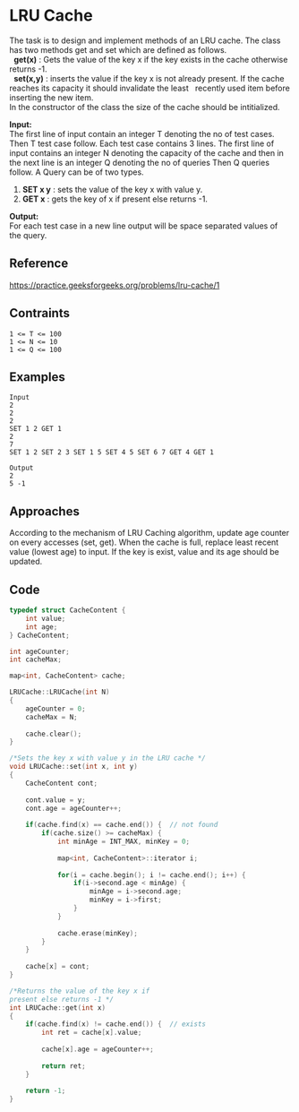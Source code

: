 # LRU Cache

The task is to design and implement methods of an LRU cache. The class has two methods get and set which are defined as follows.  
&nbsp;&nbsp;**get(x)**   : Gets the value of the key x if the key exists in the cache otherwise returns -1.  
&nbsp;&nbsp;**set(x,y)** : inserts the value if the key x is not already present. If the cache reaches its capacity it should invalidate the least &nbsp;&nbsp;recently used item before inserting the new item.  
In the constructor of the class the size of the cache should be intitialized.  

**Input:**  
The first line of input contain an integer T denoting the no of test cases. Then T test case follow. Each test case contains 3 lines. The first line of input contains an integer N denoting the capacity of the cache and then in the next line is an integer Q denoting the no of queries Then Q queries follow. A Query can be of two types.  
1. **SET x y** : sets the value of the key x with value y.  
2. **GET x** : gets the key of x if present else returns -1.  

**Output:**  
For each test case in a new line output will be space separated values of the query.  

## Reference

<https://practice.geeksforgeeks.org/problems/lru-cache/1>

## Contraints

```  
1 <= T <= 100 
1 <= N <= 10 
1 <= Q <= 100
```

## Examples

```
Input
2
2
2
SET 1 2 GET 1
2
7
SET 1 2 SET 2 3 SET 1 5 SET 4 5 SET 6 7 GET 4 GET 1

Output
2
5 -1
```

## Approaches

According to the mechanism of LRU Caching algorithm, update age counter on every accesses (set, get). When the cache is full, replace least recent value (lowest age) to input.
If the key is exist, value and its age should be updated.

## Code 

```cpp
typedef struct CacheContent {
    int value;
    int age;
} CacheContent;

int ageCounter;
int cacheMax;

map<int, CacheContent> cache;

LRUCache::LRUCache(int N)
{
    ageCounter = 0;
    cacheMax = N;
    
    cache.clear();
}

/*Sets the key x with value y in the LRU cache */
void LRUCache::set(int x, int y) 
{
    CacheContent cont;
    
    cont.value = y;
    cont.age = ageCounter++;
    
    if(cache.find(x) == cache.end()) {  // not found
        if(cache.size() >= cacheMax) {
            int minAge = INT_MAX, minKey = 0;
            
            map<int, CacheContent>::iterator i;
            
            for(i = cache.begin(); i != cache.end(); i++) {
                if(i->second.age < minAge) {
                    minAge = i->second.age;
                    minKey = i->first;
                }
            }
            
            cache.erase(minKey);
        }
    }
    
    cache[x] = cont;
}

/*Returns the value of the key x if 
present else returns -1 */
int LRUCache::get(int x)
{
    if(cache.find(x) != cache.end()) {  // exists
        int ret = cache[x].value;
        
        cache[x].age = ageCounter++;
        
        return ret;
    } 
    
    return -1;
}

```